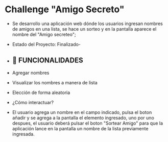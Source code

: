 <h1>  Challenge "Amigo Secreto" </h1>




- Se desarrollo una aplicación web dónde los usuarios ingresan nombres de amigos en una lista, se hace un sorteo y en la pantalla aparece el nombre del "Amigo secreteo";

- Estado del Proyecto: Finalizado-

  

- ## :hammer: FUNCIONALIDADES
 -  Agregar nombres
 - Visualizar los nombres a manera de lista
 -  Elección de forma aleatoria

  - ¿Cómo interactuar?
- El usuario agrega un nombre en el campo indicado, pulsa el boton añadir y se agrega a la pantalla el elemento ingresado, uno por uno
  despues, el usuario deberá pulsar el boton "Sortear Amigo"  para que la aplicación lance en la pantalla un nombre de la lista previamente
  ingresada.
  
